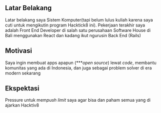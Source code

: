[//]: # 'Ceritakan sedikit tentang latar belakangmu seperti pendidikan terakhir atau pekerjaan sebelumnya'
## Latar Belakang
Latar belakang saya Sistem Komputer(tapi belum lulus kuliah karena saya cuti untuk mengikutin program Hacktick8 ini). Pekerjaan terakhir saya adalah Front End Developer di salah satu perusahaan Software House di Bali menggunakan React dan kadang ikut ngurusin Back End (Rails)

[//]: # 'Motivasi apa yang mendorongmu untuk ikut program coding bootcamp di Hacktiv8?'
## Motivasi
Saya ingin membuat apps apapun (****open source*) lewat *code*, membantu komunitas yang ada di Indonesia, dan juga sebagai problem solver di era modern sekarang

[//]: # 'Beri tahu kami, apa yang ingin kamu dapatkan di Hacktiv8 dan apa yang ingin kamu capai setelah lulus dari sini?'
## Ekspektasi
Pressure untuk mem*push* *limit* saya agar bisa dan paham semua yang di ajarkan Hacktiv8

[//]: # 'Apakah ada hal lain yang ingin disampaikan? Bila ada, kamu bebas untuk menuliskannya'
